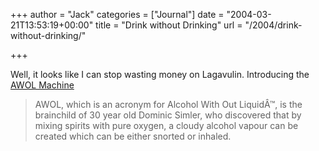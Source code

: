+++
author = "Jack"
categories = ["Journal"]
date = "2004-03-21T13:53:19+00:00"
title = "Drink without Drinking"
url = "/2004/drink-without-drinking/"

+++

Well, it looks like I can stop wasting money on Lagavulin. Introducing the [AWOL Machine][1]

> 
> 
> AWOL, which is an acronym for Alcohol With Out Liquid&#194;&#8482;, is the brainchild of 30 year old Dominic Simler, who discovered that by mixing spirits with pure oxygen, a cloudy alcohol vapour can be created which can be either snorted or inhaled.
> 
>

 [1]: http://www.awolmachine.com/index.html